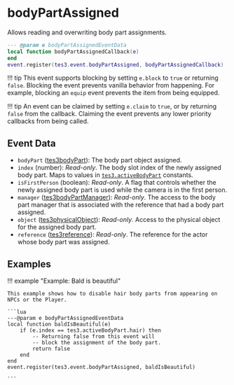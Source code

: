 # bodyPartAssigned
<div class="search_terms" style="display: none">bodypartassigned</div>

<!---
	This file is autogenerated. Do not edit this file manually. Your changes will be ignored.
	More information: https://github.com/MWSE/MWSE/tree/master/docs
-->

Allows reading and overwriting body part assignments.

```lua
--- @param e bodyPartAssignedEventData
local function bodyPartAssignedCallback(e)
end
event.register(tes3.event.bodyPartAssigned, bodyPartAssignedCallback)
```

!!! tip
	This event supports blocking by setting `e.block` to `true` or returning `false`. Blocking the event prevents vanilla behavior from happening. For example, blocking an `equip` event prevents the item from being equipped.

!!! tip
	An event can be claimed by setting `e.claim` to `true`, or by returning `false` from the callback. Claiming the event prevents any lower priority callbacks from being called.

## Event Data

* `bodyPart` ([tes3bodyPart](../../types/tes3bodyPart)): The body part object assigned.
* `index` (number): *Read-only*. The body slot index of the newly assigned body part. Maps to values in [`tes3.activeBodyPart`](https://mwse.github.io/MWSE/references/active-body-parts/) constants.
* `isFirstPerson` (boolean): *Read-only*. A flag that controls whether the newly assigned body part is used while the camera is in the first person.
* `manager` ([tes3bodyPartManager](../../types/tes3bodyPartManager)): *Read-only*. The access to the body part manager that is associated with the reference that had a body part assigned.
* `object` ([tes3physicalObject](../../types/tes3physicalObject)): *Read-only*. Access to the physical object for the assigned body part.
* `reference` ([tes3reference](../../types/tes3reference)): *Read-only*. The reference for the actor whose body part was assigned.

## Examples

!!! example "Example: Bald is beautiful"

	This example shows how to disable hair body parts from appearing on NPCs or the Player.

	```lua
	---@param e bodyPartAssignedEventData
	local function baldIsBeautiful(e)
		if (e.index == tes3.activeBodyPart.hair) then
			-- Returning false from this event will
			-- block the assignment of the body part.
			return false
		end
	end
	event.register(tes3.event.bodyPartAssigned, baldIsBeautiful)

	```

